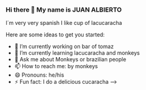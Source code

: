 ### Hi there 👋 My name is JUAN ALBIERTO
I´m very very spanish
I like cup of lacucaracha

Here are some ideas to get you started:

- 🔭 I’m currently working on bar of tomaz
- 🌱 I’m currently learning lacucaracha and monkeys
- 💬 Ask me about Monkeys or brazilian people
- 📫 How to reach me: by monkeys
- 😄 Pronouns: he/his
- ⚡ Fun fact: I do a delicious cucaracha
-->
